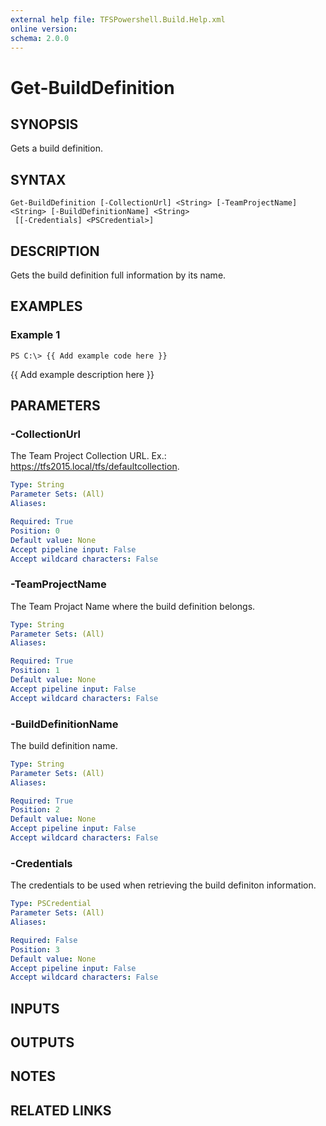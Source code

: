 ```yaml
---
external help file: TFSPowershell.Build.Help.xml
online version: 
schema: 2.0.0
---
```


# Get-BuildDefinition

## SYNOPSIS
Gets a build definition.

## SYNTAX

```
Get-BuildDefinition [-CollectionUrl] <String> [-TeamProjectName] <String> [-BuildDefinitionName] <String>
 [[-Credentials] <PSCredential>]
```

## DESCRIPTION
Gets the build definition full information by its name.

## EXAMPLES

### Example 1
```
PS C:\> {{ Add example code here }}
```

{{ Add example description here }}

## PARAMETERS

### -CollectionUrl
The Team Project Collection URL.
Ex.: https://tfs2015.local/tfs/defaultcollection.

```yaml
Type: String
Parameter Sets: (All)
Aliases: 

Required: True
Position: 0
Default value: None
Accept pipeline input: False
Accept wildcard characters: False
```

### -TeamProjectName
The Team Projact Name where the build definition belongs.

```yaml
Type: String
Parameter Sets: (All)
Aliases: 

Required: True
Position: 1
Default value: None
Accept pipeline input: False
Accept wildcard characters: False
```

### -BuildDefinitionName
The build definition name.

```yaml
Type: String
Parameter Sets: (All)
Aliases: 

Required: True
Position: 2
Default value: None
Accept pipeline input: False
Accept wildcard characters: False
```

### -Credentials
The credentials to be used when retrieving the build definiton information.

```yaml
Type: PSCredential
Parameter Sets: (All)
Aliases: 

Required: False
Position: 3
Default value: None
Accept pipeline input: False
Accept wildcard characters: False
```

## INPUTS

## OUTPUTS

## NOTES

## RELATED LINKS

